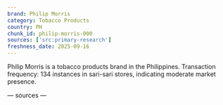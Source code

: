 ```yaml
---
brand: Philip Morris
category: Tobacco Products
country: PH
chunk_id: philip-morris-000
sources: ['src:primary-research']
freshness_date: 2025-09-16
---
```


Philip Morris is a tobacco products brand in the Philippines. Transaction frequency: 134 instances in sari-sari stores, indicating moderate market presence.

— sources —
